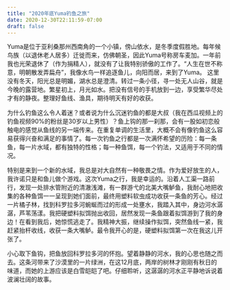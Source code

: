 ```yaml
---
title: "2020年底Yuma钓鱼之旅"
date: 2020-12-30T22:11:59-07:00
draft: false
---
```


Yuma是位于亚利桑那州西南角的一个小镇，傍山依水，是冬季度假胜地。每年候鸟族（以退休老人居多）迁徙而来，仿佛朝圣，因此Yuma号称房车麦加。一年前我也光荣退休了（作为捐精人），就没有了让我特别骄傲的工作了。“人生在世不称意，明朝散发弄扁舟”，我像水鸟一样追逐鱼儿，向阳而居，来到了Yuma。
这里没有冬天，阳光总是明媚，湖水总是澄清。转过一条小径，寻一处无人山谷，就是今晚的露营地。繁星初上，月光如水。把没有信号的手机放到一边，享受繁华尽处才有的静夜。整理好鱼线、渔具，期待明天有好的收获。

为什么钓鱼这么令人着迷？或者说为什么沉迷钓鱼的都是大叔（我在西瓜视频上的钓鱼视频90%的粉丝是30岁以上男性）？鱼上钩的那一刹那，会有一股如初恋般触电的感觉从鱼线的另一端传来。在重复单调的生活里，大概不会有像钓鱼这么容易获得兴奋和满足的事情了。每一次钓鱼之行都是一次满怀希望的历险：每一条鱼，每一片水域，都有独特的性格；每一种鱼饵，每一个钓法，又适用于不同的情况。

特别是来到一个新的水域，我总是对大自然有一种敬畏之情。作为爱好放生的人，我许诺只是和鱼儿做个游戏。这次Yuma之行，我是幸运的。沿着人工渠一路前行，发现一处排水管附近的清澈浅滩，有一群游弋的北美大嘴鲈鱼，我耐心地把收集的各种鱼饵一一呈现到她们面前，最终用塑料软虫成功收获一条鱼的芳心。经过一片橘子林，找到科罗拉多河蜿蜒而过的形成一处壅水，我踏入其中，身边河水潺潺，芦苇荡漾。我把硬塑料拟饵抛出收回，居然发现一条鱼跟着拟饵游到了我的身边！在看到我后，她惊慌逃走了。我精神大振，继续操作拟饵，突然鱼线一紧，我赶紧抬杆收线，收获一条大嘴鲈。最令我开心的是，硬塑料拟饵第一次在我这儿开张了。

小心取下鱼钩，把鱼放回科罗拉多河的怀抱。望着静静的河水，我的心思也随之而去。这条河带来了沙漠里的一片绿洲，在这12月底，两岸的树林才刚刚有秋日的味道，而她的上游应该是白雪皑皑了吧。仔细聆听，这潺潺的河水正平静地诉说着波澜壮阔的故事。
